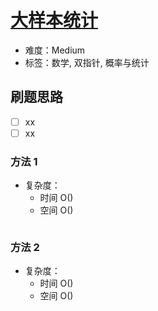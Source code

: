 # [大样本统计](https://leetcode-cn.com/problems/statistics-from-a-large-sample/)

- 难度：Medium
- 标签：数学, 双指针, 概率与统计

## 刷题思路

- [ ] xx
- [ ] xx

### 方法 1

- 复杂度：
    - 时间 O()
    - 空间 O()

``` js

```

### 方法 2

- 复杂度：
    - 时间 O()
    - 空间 O()

``` js

```
